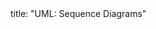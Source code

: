 <frontmatter>
title: "UML: Sequence Diagrams"
</frontmatter>

<include src="container-inPage-asFlat.md" boilerplate />